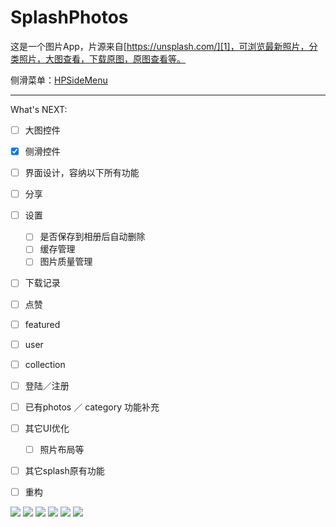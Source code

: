 # SplashPhotos

这是一个图片App，片源来自[https://unsplash.com/][1]，可浏览最新照片，分类照片，大图查看，下载原图，原图查看等。

侧滑菜单：[HPSideMenu][2]

---
What's NEXT:
- [ ] 大图控件
- [x] 侧滑控件
- [ ] 界面设计，容纳以下所有功能
- [ ] 分享
- [ ] 设置
  - [ ] 是否保存到相册后自动删除
  - [ ] 缓存管理
  - [ ] 图片质量管理
- [ ] 下载记录
- [ ] 点赞
- [ ] featured
- [ ] user
- [ ] collection
- [ ] 登陆／注册
- [ ] 已有photos ／ category 功能补充
- [ ] 其它UI优化
  - [ ] 照片布局等
- [ ] 其它splash原有功能
- [ ] 重构


![][3]
![][4]
![][5]
![][6]
![][7]
![][8]

  [1]: https://unsplash.com/
  [2]: https://github.com/HppZ/HPSideMenu
  
  [3]: https://github.com/HppZ/SplashPhotos/blob/master/Screenshots/screenshot4.png
  [4]: https://github.com/HppZ/SplashPhotos/blob/master/Screenshots/screenshot3.png
  [5]: https://github.com/HppZ/SplashPhotos/blob/master/Screenshots/screenshot6.png
  [6]: https://github.com/HppZ/SplashPhotos/blob/master/Screenshots/screenshot2.png
  [7]: https://github.com/HppZ/SplashPhotos/blob/master/Screenshots/screenshot5.png
  [8]: https://github.com/HppZ/SplashPhotos/blob/master/Screenshots/screenshot7.png
